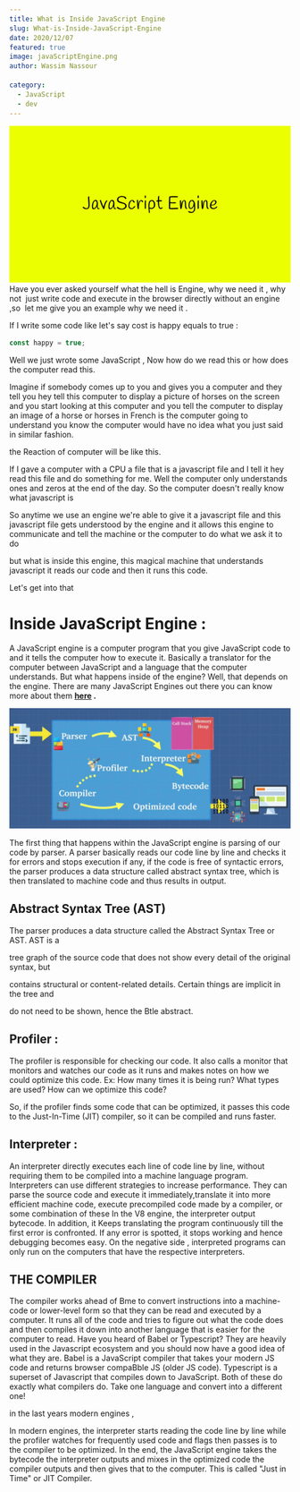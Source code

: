 ```yaml
---
title: What is Inside JavaScript Engine
slug: What-is-Inside-JavaScript-Engine
date: 2020/12/07
featured: true
image: javaScriptEngine.png
author: Wassim Nassour

category:
  - JavaScript
  - dev
---
```


![What is Inside JavaScript Engine](javaScriptEngine.png)
Have you ever asked yourself what the hell is Engine, why we need it , why not  just write code and execute in the browser directly without an engine ,so  let me give you an example why we need it .

If I write some code like let's say cost is happy equals to true :

```jsx
const happy = true;
```

Well we just wrote some JavaScript , Now how do we read this or how does the computer read this.

Imagine if somebody comes up to you and gives you a computer and they tell you hey tell this computer to display a picture of horses on the screen and you start looking at this computer and you tell the computer to display an image of a horse or horses in French is the computer going to understand you know the computer would have no idea what you just said in similar fashion.

the Reaction of computer will be like this.

If I gave a computer with a CPU a file that is a javascript file and I tell it hey read this file and do something for me. Well the computer only understands ones and zeros at the end of the day. So the computer doesn't really know what javascript is

So anytime we use an engine we're able to give it a javascript file and this javascript file gets understood by the engine and it allows this engine to communicate and tell the machine or the computer to do what we ask it to do

but what is inside this engine, this magical machine that understands javascript it reads our code and then it runs this code.

Let's get into that

# Inside JavaScript Engine :

A JavaScript engine is a computer program that you give JavaScript code to and it tells the computer how to execute it. Basically a translator for the computer between JavaScript and a language that the computer understands. But what happens inside of the engine? Well, that depends on the engine. There are many JavaScript Engines out there you can know more about them **[here](https://en.wikipedia.org/wiki/List_of_ECMAScript_engines#:~:text=Carakan%3A%20A%20JavaScript%20engine%20developed,engine%20used%20in%20Internet%20Explorer.) .**

![JavaScript Engine](engine.png)

The first thing that happens within the JavaScript engine is parsing of our code by parser. A parser basically reads our code line by line and checks it for errors and stops execution if any, if the code is free of syntactic errors, the parser produces a data structure called abstract syntax tree, which is then translated to machine code and thus results in output.

## **Abstract Syntax Tree (AST)**

The parser produces a data structure called the Abstract Syntax Tree or AST. AST is a

tree graph of the source code that does not show every detail of the original syntax, but

contains structural or content-related details. Certain things are implicit in the tree and

do not need to be shown, hence the Btle abstract.

## **Profiler :**

The profiler is responsible for checking our code. It also calls a monitor that monitors and watches our code as it runs and makes notes on how we could optimize this code. Ex: How many times it is being run? What types are used? How can we optimize this code?

So, if the profiler finds some code that can be optimized, it passes this code to the Just-In-Time (JIT) compiler, so it can be compiled and runs faster.

## **Interpreter :**

An interpreter directly executes each line of code line by line, without requiring them to be compiled into a machine language program. Interpreters can use different strategies to increase performance. They can parse the source code and execute it immediately,translate it into more efficient machine code, execute precompiled code made by a compiler, or some combination of these In the V8 engine, the interpreter output bytecode. In addition, it Keeps translating the program continuously till the first error is confronted. If any error is spotted, it stops working and hence debugging becomes easy. On the negative side , interpreted programs can only run on the computers that have the respective interpreters.

## **THE COMPILER**

The compiler works ahead of Bme to convert instructions into a machine-code or lower-level form so that they can be read and executed by a computer. It runs all of the code and tries to figure out what the code does and then compiles it down into another language that is easier for the computer to read. Have you heard of Babel or Typescript? They are heavily used in the Javascript ecosystem and you should now have a good idea of what they are. Babel is a JavaScript compiler that takes your modern JS code and returns browser compaBble JS (older JS code). Typescript is a superset of Javascript that compiles down to JavaScript. Both of these do exactly what compilers do. Take one language and convert into a different one!

in the last years modern engines ,

In modern engines, the interpreter starts reading the code line by line while
the profiler watches for frequently used code and flags then passes is to the compiler to be optimized. In the end, the JavaScript engine takes the bytecode the interpreter
outputs and mixes in the optimized code the compiler outputs and then gives that to the
computer. This is called "Just in Time" or JIT Compiler.
